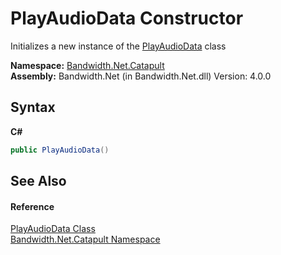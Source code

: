 ﻿# PlayAudioData Constructor 
 

Initializes a new instance of the <a href ="T_Bandwidth_Net_Catapult_PlayAudioData.md">PlayAudioData</a> class

**Namespace:**&nbsp;<a href ="N_Bandwidth_Net_Catapult.md">Bandwidth.Net.Catapult</a><br />**Assembly:**&nbsp;Bandwidth.Net (in Bandwidth.Net.dll) Version: 4.0.0

## Syntax

**C#**<br />
``` C#
public PlayAudioData()
```


## See Also


#### Reference
<a href ="T_Bandwidth_Net_Catapult_PlayAudioData.md">PlayAudioData Class</a><br /><a href ="N_Bandwidth_Net_Catapult.md">Bandwidth.Net.Catapult Namespace</a><br />